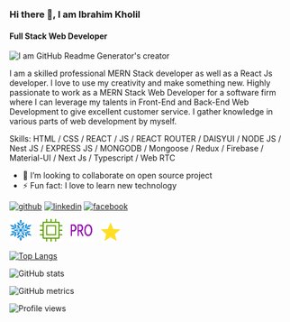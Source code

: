 
### Hi there 👋, I am Ibrahim Kholil
#### Full Stack Web Developer

![I am GitHub Readme Generator's creator](https://media.licdn.com/dms/image/C5616AQFngUocDoM0Gg/profile-displaybackgroundimage-shrink_350_1400/0/1662109770876?e=1689206400&v=beta&t=WJ852-PyWJN4cpjdgFRg207ra2G1dsmT3gREFeHqaNQ)

I am a skilled professional MERN Stack developer as well as a React Js developer. I love to use my creativity and make something new. Highly passionate to work as a MERN Stack Web Developer for a software firm where I can leverage my talents in Front-End and Back-End Web Development to give excellent customer service. I gather knowledge in various parts of web development by myself.

Skills: HTML / CSS / REACT / JS / REACT ROUTER / DAISYUI / NODE JS / Nest JS / EXPRESS JS / MONGODB / Mongoose / Redux / Firebase / Material-UI / Next Js / Typescript / Web RTC

- 👯 I’m looking to collaborate on open source project 
- ⚡ Fun fact: I love to learn new technology 


[<img src='https://cdn.jsdelivr.net/npm/simple-icons@3.0.1/icons/github.svg' alt='github' height='40'>](https://github.com/MdIbrahimKholil7)  [<img src='https://cdn.jsdelivr.net/npm/simple-icons@3.0.1/icons/linkedin.svg' alt='linkedin' height='40'>](https://www.linkedin.com/in/md-ibrahim-kholil-4795a4241/)  [<img src='https://cdn.jsdelivr.net/npm/simple-icons@3.0.1/icons/facebook.svg' alt='facebook' height='40'>](https://web.facebook.com/profile.php?id=100050915702341)  

<a href='https://archiveprogram.github.com/'><img src='https://raw.githubusercontent.com/acervenky/animated-github-badges/master/assets/acbadge.gif' width='40' height='40'></a> <a href='https://docs.github.com/en/developers'><img src='https://raw.githubusercontent.com/acervenky/animated-github-badges/master/assets/devbadge.gif' width='40' height='40'></a> <a href='https://github.com/pricing'><img src='https://raw.githubusercontent.com/acervenky/animated-github-badges/master/assets/pro.gif' width='40' height='40'></a> <a href='https://stars.github.com/'><img src='https://raw.githubusercontent.com/acervenky/animated-github-badges/master/assets/starbadge.gif' width='35' height='35'></a> 

[![Top Langs](https://github-readme-stats.vercel.app/api/top-langs/?username=MdIbrahimKholil7)](https://github.com/anuraghazra/github-readme-stats)

![GitHub stats](https://github-readme-stats.vercel.app/api?username=MdIbrahimKholil7&show_icons=true)  
 
![GitHub metrics](https://metrics.lecoq.io/MdIbrahimKholil7)  

![Profile views](https://gpvc.arturio.dev/MdIbrahimKholil7)  
